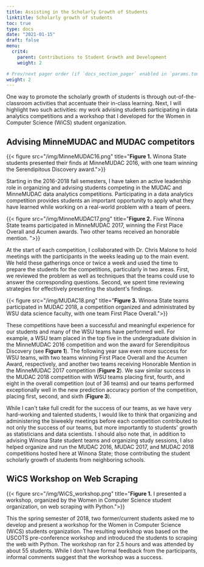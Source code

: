 ```yaml
---
title: Assisting in the Scholarly Growth of Students
linktitle: Scholarly growth of students
toc: true
type: docs
date: "2021-01-15"
draft: false
menu:
  crit4:
    parent: Contributions to Student Growth and Development 
    weight: 2

# Prev/next pager order (if `docs_section_pager` enabled in `params.toml`)
weight: 2
---
```


One way to promote the scholarly growth of students is through
out-of-the-classroom activities that accentuate their in-class learning.
Next, I will highlight two such activities: my work advising students participating
in data analytics competitions and a workshop that I developed for the Women
in Computer Science (WiCS) student organization.

## Advising MinneMUDAC and MUDAC competitors

{{< figure src="/img/MinneMUDAC16.png" title="**Figure 1.** Winona State students presented their finds at MinneMUDAC 2016, with one team winning the Serendipitous Discovery award.">}}

Starting in the 2016-2018 fall semesters, I have taken an active leadership
role in organizing and advising students competing in the MUDAC and
MinneMUDAC data analytics competitions. Participating in a data analytics
competition provides students an important opportunity to apply what they
have learned while working on a real-world problem with a team of peers.

{{< figure src="/img/MinneMUDAC17.png" title="**Figure 2.** Five Winona State teams participated in MinneMUDAC 2017, winning the First Place Overall and Acumen awards.  Two other teams received an honorable mention. ">}}

At the start of each competition, I collaborated with Dr. Chris Malone to
hold meetings with the participants in the weeks leading up to the main
event. We held these gatherings once or twice a week and used the time to
prepare the students for the competitions, particularly in two areas. First,
we reviewed the problem as well as techniques that the teams could use to
answer the corresponding questions. Second, we spent time reviewing strategies
for effectively presenting the student's findings.

{{< figure src="/img/MUDAC18.png" title="**Figure 3.** Winona State teams participated in MUDAC 2018, a competition organized and administrated by WSU data science faculty, with one team  First Place Overall.">}}

These competitions have been a successful and meaningful experience for our
students and many of the WSU teams have performed well. For example, a WSU
team placed in the top five in the undergraduate division in the
MinneMUDAC 2016 competition and won the award for Serendipitous Discovery (see
**Figure 1**). The following year saw even more success for WSU teams, with
two teams winning First Place Overall and the Acumen Award, respectively, and
another two teams receiving Honorable Mention in the MinneMUDAC 2017
competition (**Figure 2**). We saw similar success in the MUDAC 2018 competition with WSU
teams placing first, fourth, and eight in the overall competition (out of 36
teams) and our teams performed exceptionally well in the new prediction
accuracy portion of the competition, placing first, second, and sixth (**Figure 3**).

While I can't take full credit for the success of our teams, as we have very
hard-working and talented students, I would like to think that organizing and
administering the biweekly meetings before each competition contributed to not
only the success of our teams, but more importantly to students' growth as
statisticians and data scientists. I should also note that, in addition to
advising Winona State student teams and organizing study sessions, I also
helped organize and run the MUDAC 2016, MUDAC 2017, and MUDAC 2018
competitions hosted here at Winona State; those contributing the student
scholarly growth of students from neighboring schools.


## WiCS Workshop on Web Scraping

{{< figure src="/img/WiCS_workshop.png" title="**Figure 1.** I presented a workshop, organized by the Women in Computer Science student organization, on web scraping with Python.">}}

This the spring semester of 2018, two former/current students asked me to
develop and present a workshop for the Women in Computer Science (WiCS)
students organization. The resulting workshop was based on the USCOTS
pre-conference workshop and introduced the students to scraping the web with
Python. The workshop ran for 2.5 hours and was attended by about 55 students.
While I don’t have formal feedback from the participants, informal comments
suggest that the workshop was a success.
